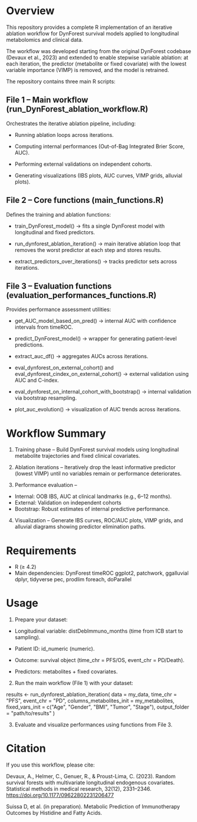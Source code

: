# Overview

This repository provides a complete R implementation of an iterative ablation workflow for DynForest survival models applied to longitudinal metabolomics and clinical data.

The workflow was developed starting from the original DynForest codebase (Devaux et al., 2023) and extended to enable stepwise variable ablation: at each iteration, the predictor (metabolite or fixed covariate) with the lowest variable importance (VIMP) is removed, and the model is retrained.

The repository contains three main R scripts:

## File 1 – Main workflow (run_DynForest_ablation_workflow.R)
Orchestrates the iterative ablation pipeline, including:

- Running ablation loops across iterations.

- Computing internal performances (Out-of-Bag Integrated Brier Score, AUC).

- Performing external validations on independent cohorts.

- Generating visualizations (IBS plots, AUC curves, VIMP grids, alluvial plots).

## File 2 – Core functions (main_functions.R)
Defines the training and ablation functions:

- train_DynForest_model() → fits a single DynForest model with longitudinal and fixed predictors.

- run_dynforest_ablation_iteration() → main iterative ablation loop that removes the worst predictor at each step and stores results.

- extract_predictors_over_iterations() → tracks predictor sets across iterations.

## File 3 – Evaluation functions (evaluation_performances_functions.R)
Provides performance assessment utilities:

- get_AUC_model_based_on_pred() → internal AUC with confidence intervals from timeROC.

- predict_DynForest_model() → wrapper for generating patient-level predictions.

- extract_auc_df() → aggregates AUCs across iterations.

- eval_dynforest_on_external_cohort() and eval_dynforest_cindex_on_external_cohort() → external validation using AUC and C-index.

- eval_dynforest_on_internal_cohort_with_bootstrap() → internal validation via bootstrap resampling.

- plot_auc_evolution() → visualization of AUC trends across iterations.

# Workflow Summary

1. Training phase – Build DynForest survival models using longitudinal metabolite trajectories and fixed clinical covariates.

2. Ablation iterations – Iteratively drop the least informative predictor (lowest VIMP) until no variables remain or performance deteriorates.

3. Performance evaluation –

- Internal: OOB IBS, AUC at clinical landmarks (e.g., 6–12 months).
- External: Validation on independent cohorts
- Bootstrap: Robust estimates of internal predictive performance.

4. Visualization – Generate IBS curves, ROC/AUC plots, VIMP grids, and alluvial diagrams showing predictor elimination paths.

# Requirements

- R (≥ 4.2)
- Main dependencies:
DynForest
timeROC
ggplot2, patchwork, ggalluvial
dplyr, tidyverse
pec, prodlim
foreach, doParallel

# Usage

1. Prepare your dataset:

- Longitudinal variable: distDebImmuno_months (time from ICB start to sampling).

- Patient ID: id_numeric (numeric).

- Outcome: survival object (time_chr = PFS/OS, event_chr = PD/Death).

- Predictors: metabolites + fixed covariates.

2. Run the main workflow (File 1) with your dataset:

results <- run_dynforest_ablation_iteration(
  data = my_data,
  time_chr = "PFS",
  event_chr = "PD",
  columns_metabolites_init = my_metabolites,
  fixed_vars_init = c("Age", "Gender", "BMI", "Tumor", "Stage"),
  output_folder = "path/to/results"
)


3. Evaluate and visualize performances using functions from File 3.

# Citation

If you use this workflow, please cite:

Devaux, A., Helmer, C., Genuer, R., & Proust-Lima, C. (2023). Random survival forests with multivariate longitudinal endogenous covariates. Statistical methods in medical research, 32(12), 2331–2346. https://doi.org/10.1177/09622802231206477

Suissa D, et al. (in preparation). Metabolic Prediction of Immunotherapy Outcomes by Histidine and Fatty Acids.

